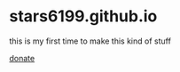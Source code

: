 # stars6199.github.io



this is my first time to make this kind of stuff

[donate](https://stars6199.github.io/Donations)
